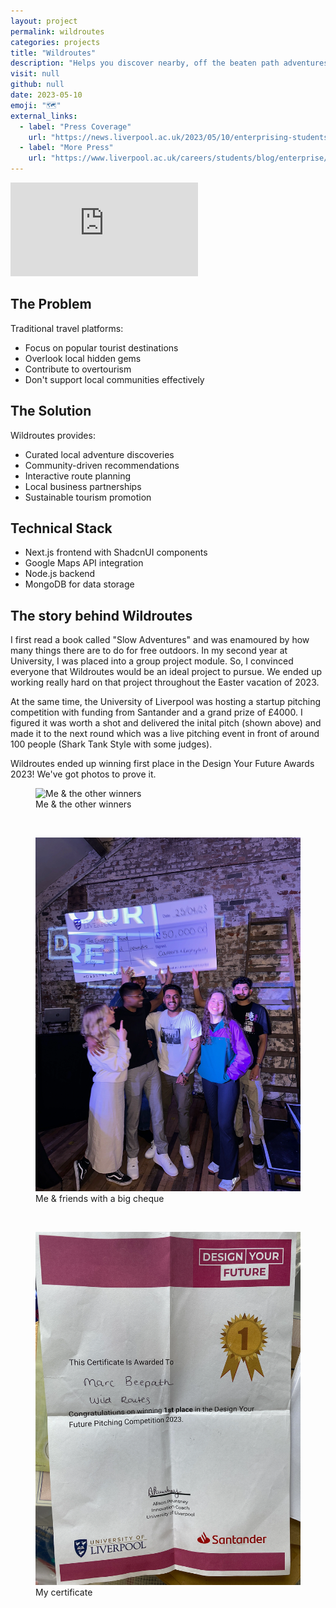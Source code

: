 ```yaml
---
layout: project
permalink: wildroutes
categories: projects
title: "Wildroutes"
description: "Helps you discover nearby, off the beaten path adventures."
visit: null
github: null
date: 2023-05-10
emoji: "🗺️"
external_links:
  - label: "Press Coverage"
    url: "https://news.liverpool.ac.uk/2023/05/10/enterprising-students-win-design-your-future-awards/"
  - label: "More Press"
    url: "https://www.liverpool.ac.uk/careers/students/blog/enterprise/livunienterprisemarcsstory/"
---
```


<div class="video-container">
<iframe src="https://www.youtube.com/embed/p97Xav8_Mzo?si=aMGz2FPOJKDMVRFS" title="YouTube video player" frameborder="0" allow="accelerometer; autoplay; clipboard-write; encrypted-media; gyroscope; picture-in-picture; web-share" referrerpolicy="strict-origin-when-cross-origin" allowfullscreen></iframe>
</div>

## The Problem

Traditional travel platforms:
- Focus on popular tourist destinations
- Overlook local hidden gems
- Contribute to overtourism
- Don't support local communities effectively

## The Solution

Wildroutes provides:
- Curated local adventure discoveries
- Community-driven recommendations
- Interactive route planning
- Local business partnerships
- Sustainable tourism promotion

## Technical Stack

- Next.js frontend with ShadcnUI components
- Google Maps API integration
- Node.js backend
- MongoDB for data storage

## The story behind Wildroutes

I first read a book called "Slow Adventures" and was enamoured by how many things there are to do for free outdoors.
In my second year at University, I was placed into a group project module.
So, I convinced everyone that Wildroutes would be an ideal project to pursue. 
We ended up working really hard on that project throughout the Easter vacation of 2023.

At the same time, the University of Liverpool was hosting a startup pitching competition with funding from Santander and a grand prize of £4000. 
I figured it was worth a shot and delivered the inital pitch (shown above) and made it to the next round which was a live pitching event in front of around 100 people (Shark Tank Style with some judges).

Wildroutes ended up winning first place in the Design Your Future Awards 2023! We've got photos to prove it.

<figure>
  <img src="assets/projects/wildroutes/1.webp" alt="Me & the other winners">
  <figcaption>Me & the other winners</figcaption>
</figure>

<br>

<figure>
  <img src="assets/projects/wildroutes/2.webp" alt="Me & friends with a big cheque">
  <figcaption>Me & friends with a big cheque</figcaption>
</figure>

<br>

<figure>
  <img src="assets/projects/wildroutes/3.webp" alt="My certificate">
  <figcaption>My certificate</figcaption>
</figure>